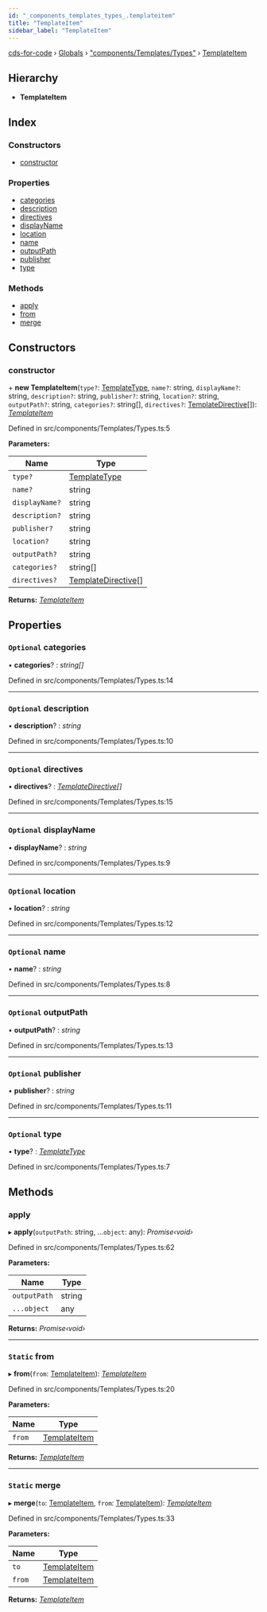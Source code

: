 ```yaml
---
id: "_components_templates_types_.templateitem"
title: "TemplateItem"
sidebar_label: "TemplateItem"
---
```


[cds-for-code](../index.md) › [Globals](../globals.md) › ["components/Templates/Types"](../modules/_components_templates_types_.md) › [TemplateItem](_components_templates_types_.templateitem.md)

## Hierarchy

* **TemplateItem**

## Index

### Constructors

* [constructor](_components_templates_types_.templateitem.md#constructor)

### Properties

* [categories](_components_templates_types_.templateitem.md#optional-categories)
* [description](_components_templates_types_.templateitem.md#optional-description)
* [directives](_components_templates_types_.templateitem.md#optional-directives)
* [displayName](_components_templates_types_.templateitem.md#optional-displayname)
* [location](_components_templates_types_.templateitem.md#optional-location)
* [name](_components_templates_types_.templateitem.md#optional-name)
* [outputPath](_components_templates_types_.templateitem.md#optional-outputpath)
* [publisher](_components_templates_types_.templateitem.md#optional-publisher)
* [type](_components_templates_types_.templateitem.md#optional-type)

### Methods

* [apply](_components_templates_types_.templateitem.md#apply)
* [from](_components_templates_types_.templateitem.md#static-from)
* [merge](_components_templates_types_.templateitem.md#static-merge)

## Constructors

###  constructor

\+ **new TemplateItem**(`type?`: [TemplateType](../enums/_components_templates_types_.templatetype.md), `name?`: string, `displayName?`: string, `description?`: string, `publisher?`: string, `location?`: string, `outputPath?`: string, `categories?`: string[], `directives?`: [TemplateDirective](_components_templates_types_.templatedirective.md)[]): *[TemplateItem](_components_templates_types_.templateitem.md)*

Defined in src/components/Templates/Types.ts:5

**Parameters:**

Name | Type |
------ | ------ |
`type?` | [TemplateType](../enums/_components_templates_types_.templatetype.md) |
`name?` | string |
`displayName?` | string |
`description?` | string |
`publisher?` | string |
`location?` | string |
`outputPath?` | string |
`categories?` | string[] |
`directives?` | [TemplateDirective](_components_templates_types_.templatedirective.md)[] |

**Returns:** *[TemplateItem](_components_templates_types_.templateitem.md)*

## Properties

### `Optional` categories

• **categories**? : *string[]*

Defined in src/components/Templates/Types.ts:14

___

### `Optional` description

• **description**? : *string*

Defined in src/components/Templates/Types.ts:10

___

### `Optional` directives

• **directives**? : *[TemplateDirective](_components_templates_types_.templatedirective.md)[]*

Defined in src/components/Templates/Types.ts:15

___

### `Optional` displayName

• **displayName**? : *string*

Defined in src/components/Templates/Types.ts:9

___

### `Optional` location

• **location**? : *string*

Defined in src/components/Templates/Types.ts:12

___

### `Optional` name

• **name**? : *string*

Defined in src/components/Templates/Types.ts:8

___

### `Optional` outputPath

• **outputPath**? : *string*

Defined in src/components/Templates/Types.ts:13

___

### `Optional` publisher

• **publisher**? : *string*

Defined in src/components/Templates/Types.ts:11

___

### `Optional` type

• **type**? : *[TemplateType](../enums/_components_templates_types_.templatetype.md)*

Defined in src/components/Templates/Types.ts:7

## Methods

###  apply

▸ **apply**(`outputPath`: string, ...`object`: any): *Promise‹void›*

Defined in src/components/Templates/Types.ts:62

**Parameters:**

Name | Type |
------ | ------ |
`outputPath` | string |
`...object` | any |

**Returns:** *Promise‹void›*

___

### `Static` from

▸ **from**(`from`: [TemplateItem](_components_templates_types_.templateitem.md)): *[TemplateItem](_components_templates_types_.templateitem.md)*

Defined in src/components/Templates/Types.ts:20

**Parameters:**

Name | Type |
------ | ------ |
`from` | [TemplateItem](_components_templates_types_.templateitem.md) |

**Returns:** *[TemplateItem](_components_templates_types_.templateitem.md)*

___

### `Static` merge

▸ **merge**(`to`: [TemplateItem](_components_templates_types_.templateitem.md), `from`: [TemplateItem](_components_templates_types_.templateitem.md)): *[TemplateItem](_components_templates_types_.templateitem.md)*

Defined in src/components/Templates/Types.ts:33

**Parameters:**

Name | Type |
------ | ------ |
`to` | [TemplateItem](_components_templates_types_.templateitem.md) |
`from` | [TemplateItem](_components_templates_types_.templateitem.md) |

**Returns:** *[TemplateItem](_components_templates_types_.templateitem.md)*
